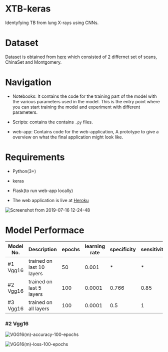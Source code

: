 # XTB-keras

Identyfying TB from lung X-rays using CNNs. 

# Dataset 

Dataset is obtained from [here](https://www.kaggle.com/kmader/pulmonary-chest-xray-abnormalities) which consisted of 2 differnet set of scans, ChinaSet and Montgomery.

# Navigation

* Notebooks: It contains the code for the training part of the model with the various parameters used in the model. This is the entry point where you can start training the model and experiment with different parameters.

* Scripts: contains the contains `.py` files.

* web-app: Contains code for the web-application, A prototype to give a overview on what the final application might look like.

# Requirements

* Python(3+)
* keras
* Flask(to run web-app locally)

* The web application is live at [Heroku](https://tb-classifier.herokuapp.com/)


![Screenshot from 2019-07-16 12-24-48](https://user-images.githubusercontent.com/30196830/61272452-d1fda380-a7c4-11e9-94e8-36d0d7853ecf.png)

# Model Performace 

| Model No. | Description | epochs | learning rate | specificity | sensitivity | accuracy |
|---    |---          |---     |---            |---          |---          |---       |
| #1 Vgg16 | trained on last 10 layers | 50 | 0.001 | * | * | 0.79 |
| #2 Vgg16 | trained on last 5 layers | 100 | 0.0001 | 0.766 | 0.85 | 0.789 |
| #3 Vgg16 | trained on all layers | 100 | 0.0001 | 0.5 | 1 | 0 |

### #2 Vgg16

![VGG16(m)-accuracy-100-epochs](https://user-images.githubusercontent.com/30196830/61233908-4f86cc80-a74f-11e9-818c-1aa11bbd51fb.png)

![VGG16(m)-loss-100-epochs](https://user-images.githubusercontent.com/30196830/61233910-531a5380-a74f-11e9-8ea3-3e870bbe3ef2.png)



